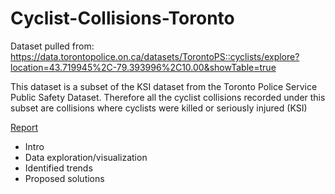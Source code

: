 # Cyclist-Collisions-Toronto

Dataset pulled from: https://data.torontopolice.on.ca/datasets/TorontoPS::cyclists/explore?location=43.719945%2C-79.393996%2C10.00&showTable=true

This dataset is a subset of the KSI dataset from the Toronto Police Service Public Safety Dataset. Therefore all the cyclist collisions recorded under this subset are collisions where cyclists were killed or seriously injured (KSI) 

[Report](https://github.com/EricYangg/Cyclist-Collisions-Toronto/blob/main/Toronto%20Cyclist%20Collision%20Analysis%20Report.pdf)
- Intro
- Data exploration/visualization
- Identified trends
- Proposed solutions
